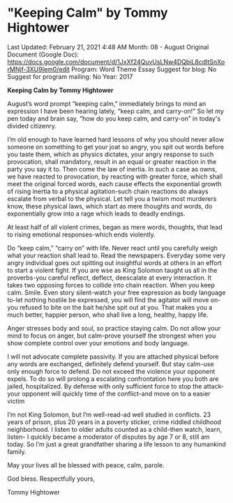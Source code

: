 # "Keeping Calm" by Tommy Hightower

Last Updated: February 21, 2021 4:48 AM
Month: 08 - August
Original Document (Google Doc): https://docs.google.com/document/d/1JxXf24QuvUsLNw4DQbiL8cdItSnXorMNjf-3XU9Iem0/edit
Program: Word Theme Essay
Suggest for blog: No
Suggest for program mailing: No
Year: 2017

**Keeping Calm by Tommy Hightower**

August’s word prompt “keeping calm,” immediately brings to mind an expression I have been hearing lately, “keep calm, and carry-on!” So let my pen today and brain say, “how do you keep calm, and carry-on” in today's divided citizenry.

I’m old enough to have learned hard lessons of why you should never allow someone on something to get your joat so angry, you spit out words before you taste them, which as physics dictates, your angry response to such provocation, shall mandatory, result in an equal or greater reaction in the party you say it to. Then come the law of inertia. In such a case as owns, we have reacted to provocation, by reacting with greater force, which shall meet the original forced words, each cause effects the exponential growth of rising inertia to a physical agitation-such chain reactions do always escalate from verbal to the physical. Let tell you a twism most murderers know, these physical laws, which start as mere thoughts and words, do exponentially grow into a rage which leads to deadly endings.

At least half of all violent crimes, began as mere words, thoughts, that lead to rising emotional responses-which ends violently.

Do “keep calm,” “carry on” with life. Never react until you carefully weigh what your reaction shall lead to. Read the newspapers. Everyday some very angry individual goes out spitting out insightful words at others in an effort to start a violent fight. If you are wse as King Solomon taught us all in the proverbs-you careful reflect, deflect, deescalate at every interaction. It takes two opposing forces to collide into chain reaction. When you keep calm. Smile. Even story silent-watch your free expression as body language to-let nothing hostile be expressed, you will find the agitator will move on-you refused to bite on the bait he/she spit out at you. That makes you a much better, happier person, who shall live a long, healthy, happy life.

Anger stresses body and soul, so practice staying calm. Do not allow your mind to focus on anger, but calm-prove yourself the strongest when you show complete control over your emotions and body language.

I will not advocate complete passivity. If you are attached physical before any words are exchanged, definitely defend yourself. But stay calm-use only enough force to defend. Do not exceed the violence your opponent expels. To do so will prolong a escalating confrontation here you both are jailed, hospitalized. By defense with only sufficient force to stop the attack-your opponent will quickly time of the conflict-and move on to a easier victim

I’m not King Solomon, but I’m well-read-ad well studied in conflicts. 23 years of prison, plus 20 years in a poverty sticker, crime riddled childhood neighborhood. I listen to older adults counted as a child-then watch, learn, listen- I quickly became a moderator of disputes by age 7 or 8, still am today. So I’m just a great grandfather sharing a life lesson to any humankind family.

May your lives all be blessed with peace, calm, parole.

God bless. Respectfully yours,

Tommy Hightower